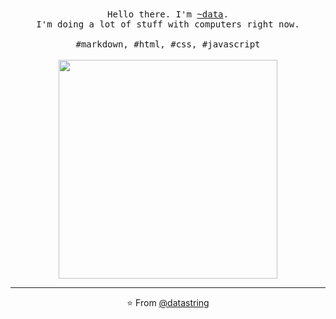 <p align="center">
  <br>
  <br>
  <samp>Hello there. I'm <a href="https://purplewastaken.com">~data</a>.<br> I'm doing a lot of stuff with computers right now.<br><br>#markdown, #html, #css, #javascript</samp>
  <br>
  <br>
  <img src="https://media.giphy.com/media/3o7WIHsSrmSmbfdwIM/giphy.gif" width="350" />
</p>

------------
<p align="center">⭐️ From <a href="https://github.com/datastring">@datastring</a></p>
